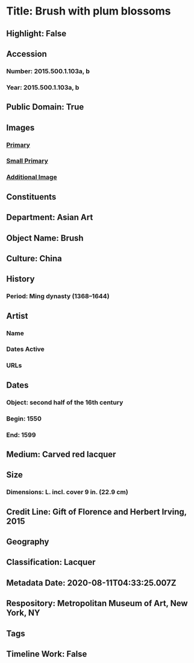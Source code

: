 # Title: Brush with plum blossoms
## Highlight: False
## Accession
### Number: 2015.500.1.103a, b
### Year: 2015.500.1.103a, b
## Public Domain: True
## Images
### [Primary](https://images.metmuseum.org/CRDImages/as/original/DP-12231-040.jpg)
### [Small Primary](https://images.metmuseum.org/CRDImages/as/web-large/DP-12231-040.jpg)
### [Additional Image](https://images.metmuseum.org/CRDImages/as/original/DP-12231-010.jpg)
## Constituents
## Department: Asian Art
## Object Name: Brush
## Culture: China
## History
### Period: Ming dynasty (1368–1644)
## Artist
### Name
### Dates Active
### URLs
## Dates
### Object: second half of the 16th century
### Begin: 1550
### End: 1599
## Medium: Carved red lacquer
## Size
### Dimensions: L. incl. cover 9 in. (22.9 cm)
## Credit Line: Gift of Florence and Herbert Irving, 2015
## Geography
## Classification: Lacquer
## Metadata Date: 2020-08-11T04:33:25.007Z
## Respository: Metropolitan Museum of Art, New York, NY
## Tags
## Timeline Work: False